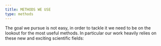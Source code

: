 ```yaml
---
title: METHODS WE USE 
type: methods
---
```

The goal we pursue is not easy, in order to tackle it we need to be on the\
lookout for the most useful methods. In particular our work heavily relies on\
these new and exciting scientific fields:

